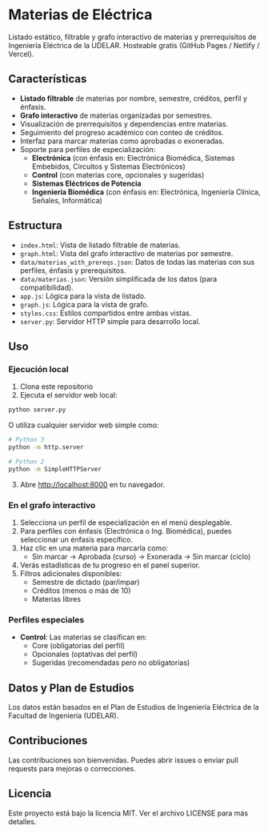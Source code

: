 # Materias de Eléctrica

Listado estático, filtrable y grafo interactivo de materias y prerrequisitos de Ingeniería Eléctrica de la UDELAR. Hosteable gratis (GitHub Pages / Netlify / Vercel).

## Características

- **Listado filtrable** de materias por nombre, semestre, créditos, perfil y énfasis.
- **Grafo interactivo** de materias organizadas por semestres.
- Visualización de prerrequisitos y dependencias entre materias.
- Seguimiento del progreso académico con conteo de créditos.
- Interfaz para marcar materias como aprobadas o exoneradas.
- Soporte para perfiles de especialización:
  - **Electrónica** (con énfasis en: Electrónica Biomédica, Sistemas Embebidos, Circuitos y Sistemas Electrónicos)
  - **Control** (con materias core, opcionales y sugeridas)
  - **Sistemas Eléctricos de Potencia**
  - **Ingeniería Biomédica** (con énfasis en: Electrónica, Ingeniería Clínica, Señales, Informática)

## Estructura

- `index.html`: Vista de listado filtrable de materias.
- `graph.html`: Vista del grafo interactivo de materias por semestre.
- `data/materias_with_prereqs.json`: Datos de todas las materias con sus perfiles, énfasis y prerequisitos.
- `data/materias.json`: Versión simplificada de los datos (para compatibilidad).
- `app.js`: Lógica para la vista de listado.
- `graph.js`: Lógica para la vista de grafo.
- `styles.css`: Estilos compartidos entre ambas vistas.
- `server.py`: Servidor HTTP simple para desarrollo local.

## Uso

### Ejecución local

1. Clona este repositorio
2. Ejecuta el servidor web local:

```bash
python server.py
```

O utiliza cualquier servidor web simple como:

```bash
# Python 3
python -m http.server

# Python 2
python -m SimpleHTTPServer
```

3. Abre [http://localhost:8000](http://localhost:8000) en tu navegador.

### En el grafo interactivo

1. Selecciona un perfil de especialización en el menú desplegable.
2. Para perfiles con énfasis (Electrónica o Ing. Biomédica), puedes seleccionar un énfasis específico.
3. Haz clic en una materia para marcarla como:
   - Sin marcar → Aprobada (curso) → Exonerada → Sin marcar (ciclo)
4. Verás estadísticas de tu progreso en el panel superior.
5. Filtros adicionales disponibles:
   - Semestre de dictado (par/impar)
   - Créditos (menos o más de 10)
   - Materias libres

### Perfiles especiales

- **Control**: Las materias se clasifican en:
  - Core (obligatorias del perfil)
  - Opcionales (optativas del perfil)
  - Sugeridas (recomendadas pero no obligatorias)

## Datos y Plan de Estudios

Los datos están basados en el Plan de Estudios de Ingeniería Eléctrica de la Facultad de Ingeniería (UDELAR).

## Contribuciones

Las contribuciones son bienvenidas. Puedes abrir issues o enviar pull requests para mejoras o correcciones.

## Licencia

Este proyecto está bajo la licencia MIT. Ver el archivo LICENSE para más detalles.

